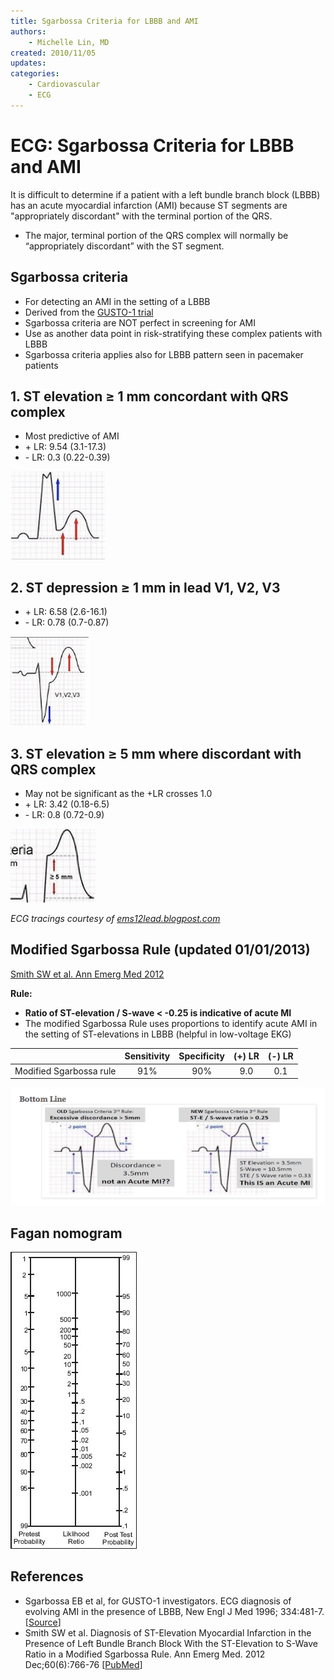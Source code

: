 ```yaml
---
title: Sgarbossa Criteria for LBBB and AMI
authors:
    - Michelle Lin, MD
created: 2010/11/05
updates:
categories:
    - Cardiovascular
    - ECG
---
```


# ECG: Sgarbossa Criteria for LBBB and AMI

It is difficult to determine if a patient with a left bundle branch block (LBBB) has an acute myocardial infarction (AMI) because ST segments are "appropriately discordant" with the terminal portion of the QRS. 

- The major, terminal portion of the QRS complex will normally be “appropriately discordant” with the ST segment.

## Sgarbossa criteria

- For detecting an AMI in the setting of a LBBB
- Derived from the [GUSTO-1 trial](http://www.nejm.org/doi/full/10.1056/NEJM199602223340801)
- Sgarbossa criteria are NOT perfect in screening for AMI
- Use as another data point in risk-stratifying these complex patients with LBBB
- Sgarbossa criteria applies also for LBBB pattern seen in pacemaker patients

## 1. ST elevation &ge; 1 mm concordant with QRS complex

- Most predictive of AMI
- \+ LR: 9.54 (3.1-17.3)
- \- LR: 0.3 (0.22-0.39)

![ST elevation example](media/ecg-sgarbossa_image-1.png)

## 2. ST depression &ge; 1 mm in lead V1, V2, V3

- \+ LR: 6.58 (2.6-16.1)
- \- LR: 0.78 (0.7-0.87)

![ST depression example](media/ecg-sgarbossa_image-2.png)

## 3. ST elevation &ge; 5 mm where discordant with QRS complex

- May not be significant as the +LR crosses 1.0
- \+ LR: 3.42 (0.18-6.5)
- \- LR: 0.8 (0.72-0.9)

![ST elevation greater than 5 millimeters example](media/ecg-sgarbossa_image-3.png)

_ECG tracings courtesy of [ems12lead.blogpost.com](http://ems12lead.blogpost.com)_

## Modified Sgarbossa Rule (updated 01/01/2013)

[Smith SW et al. Ann Emerg Med 2012](http://www.ncbi.nlm.nih.gov/pubmed?term=22939607) 

**Rule:**

- **Ratio of ST-elevation / S-wave &lt; -0.25 is indicative of acute MI**
- The modified Sgarbossa Rule uses proportions to identify acute AMI in the setting of ST-elevations in LBBB (helpful in low-voltage EKG)

|                         | **Sensitivity** | **Specificity** | **(+) LR** | **(-) LR** |
| ----------------------- | :-------------: | :-------------: | :--------: | :--------: |
| Modified Sgarbossa rule |       91%       |       90%       |     9.0    |     0.1    |

![Old Sgarbossa rule juxtaposed against new Sgarbossa rule](media/ecg-sgarbossa_image-4.png)

## Fagan nomogram

![Fagan nomogram](media/ecg-sgarbossa_image-5.png)

## References

- Sgarbossa EB et al, for GUSTO-1 investigators. ECG diagnosis of evolving AMI in the presence of LBBB, New Engl J Med 1996; 334:481-7. [[Source](http://www.nejm.org/doi/full/10.1056/NEJM199602223340801)]
- Smith SW et al. Diagnosis of ST-Elevation Myocardial Infarction in the Presence of Left Bundle Branch Block With the ST-Elevation to S-Wave Ratio in a Modified Sgarbossa Rule. Ann Emerg Med. 2012 Dec;60(6):766-76 [[PubMed](https://www.ncbi.nlm.nih.gov/pubmed/22939607)]
